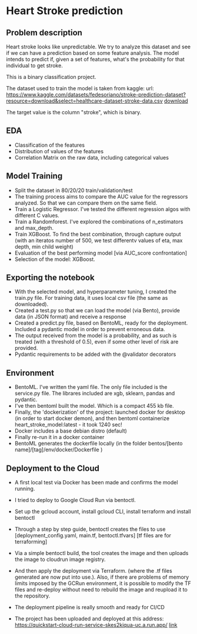 # Heart Stroke prediction

## Problem description
Heart stroke looks like unpredictable. We try to analyze this dataset and see if we can have a prediction based on some feature analysis.
The model intends to predict if, given a set of features, what's the probability for that individual to get stroke.

This is a binary classification project.

The dataset used to train the model is taken from kaggle:
url: https://www.kaggle.com/datasets/fedesoriano/stroke-prediction-dataset?resource=download&select=healthcare-dataset-stroke-data.csv
[download][linkdata]

The target value is the column "stroke", which is binary.

## EDA
- Classification of the features
- Distribution of values of the features
- Correlation Matrix on the raw data, including categorical values


## Model Training
- Split the dataset in 80/20/20 train/validation/test
- The training process aims to compare the AUC value for the regressors analyzed. So that we can compare them on the same field.
- Train a Logistic Regressor. I've tested the different regression algos with different C values. 
- Train a Randomforest. I've explored the combinations of n_estimators and max_depth.
- Train XGBoost. To find the best combination, through capture output (with an iteratos number of 500, we test differentv  values of eta, max depth, min child weight)
- Evaluation of the best performing model [via AUC_score confrontation]
- Selection of the model: XGBoost.

## Exporting the notebook
- With the selected model, and hyperparameter tuning, I created the train.py file. For training data, it uses local csv file (the same as downloaded).
- Created a test.py so that we can load the model (via Bento), provide data (in JSON format) and receive a response
- Created a predict.py file, based on BentoML, ready for the deployment. Included a pydantic model in order to prevent erroneous data.
- The output received from the model is a probability, and as such is treated (with a threshold of 0.5), even if some other level of risk are provided.
- Pydantic requirements to be added with the @validator decorators

## Environment
- BentoML. I've written the yaml file. The only file included is the service.py file. The librares included are xgb, sklearn, pandas and pydantic.
- I've then bentoml built the model. Which is  a compact 455 kb file.
- Finally, the 'dockerization' of the project: launched docker for desktop (in order to start docker demon), and then bentoml containerize heart_stroke_model:latest - it took 1240 sec!
- Docker includes a base debian distro (default)
- Finally re-run it in a docker container
- BentoML generates the dockerfile locally (in the folder bentos/[bento name]/[tag]/env/docker/Dockerfile )


## Deployment to the Cloud
- A first local test via Docker has been made and confirms the model running.
- I tried to deploy to Google Cloud Run via bentoctl. 
- Set up the gcloud account, install gcloud CLI, install terraform and install bentoctl
- Through a step by step guide, bentoctl creates the files to use [deployment_config.yaml, main.tf, bentoctl.tfvars] [tf files are for terraforming]
- Via a simple bentoctl build, the tool creates the image and then uploads the image to cloudrun image registry.
- And then apply the deployment via Terraform. (where the .tf files generated are now put into use.). Also, if there are problems of memory limits imposed by the GCRun environment, it is possible to modify the TF files and re-deploy without need to rebuild the image and reupload it to the repository.
- The deployment pipeline is really smooth and ready for CI/CD
- The project has been uploaded and deployed at this address: https://quickstart-cloud-run-service-skes2kiqua-uc.a.run.app/
 [link][applink]


   [linkdata]: <https://www.kaggle.com/datasets/fedesoriano/stroke-prediction-dataset?resource=download&select=healthcare-dataset-stroke-data.csv>
   [applink]: <https://quickstart-cloud-run-service-skes2kiqua-uc.a.run.app/>